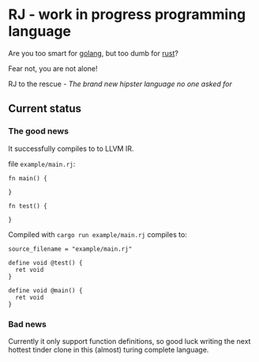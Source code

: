 # RJ - work in progress programming language

Are you too smart for [golang](https://go.dev/), but too dumb for [rust](https://www.rust-lang.org/)?

Fear not, you are not alone!

RJ to the rescue - *The brand new hipster language no one asked for*

## Current status

### The good news

It successfully compiles to to LLVM IR.

file `example/main.rj`:
```
fn main() {

}

fn test() {

}
```

Compiled with `cargo run example/main.rj` compiles to:
```
source_filename = "example/main.rj"

define void @test() {
  ret void
}

define void @main() {
  ret void
}
```

### Bad news

Currently it only support function definitions, so good luck
writing the next hottest tinder clone in this (almost) turing complete
language.
